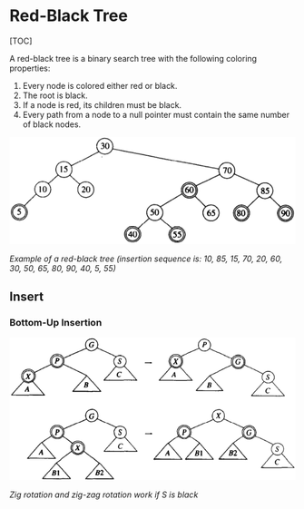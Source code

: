 # Red-Black Tree

[TOC]



A red-black tree is a binary search tree with the following coloring properties:

1. Every node is colored either red or black.
2. The root is black.
3. If a node is red, its children must be black.
4. Every path from a node to a null pointer must contain the same number of black nodes.

![rb_tree_example1](res/rb_tree_example1.png)

*Example of a red-black tree (insertion sequence is: 10, 85, 15, 70, 20, 60, 30, 50, 65, 80, 90, 40, 5, 55)*



## Insert

### Bottom-Up Insertion

![rb_tree_insert](res/rb_tree_insert.png)

*Zig rotation and zig-zag rotation work if S is black*
